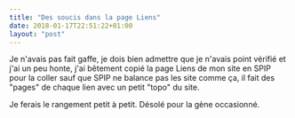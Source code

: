 ```yaml
---
title: "Des soucis dans la page Liens"
date: 2018-01-17T22:51:22+01:00
layout: "post"
---
```

Je n'avais pas fait gaffe, je dois bien admettre que je n'avais point vérifié et j'ai un peu honte, j'ai bêtement copié la page Liens de mon site en SPIP pour la coller sauf que SPIP ne balance pas les site comme ça, il fait des "pages" de chaque lien avec un petit "topo" du site.

Je ferais le rangement petit à petit. Désolé pour la gène occasionné.
